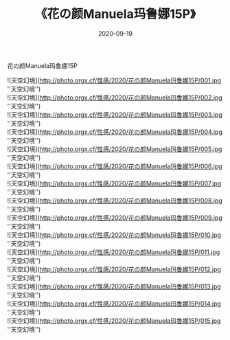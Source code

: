 ﻿---
layout: post
title:  《花の颜Manuela玛鲁娜15P》
date:   2020-09-19
image: http://photo.orgx.cf/性感/2020/花の颜Manuela玛鲁娜15P/000.jpg
categories: [美女, 性感, 泳衣]
---

花の颜Manuela玛鲁娜15P



![天空幻境](http://photo.orgx.cf/性感/2020/花の颜Manuela玛鲁娜15P/001.jpg ''天空幻境'') <br>
![天空幻境](http://photo.orgx.cf/性感/2020/花の颜Manuela玛鲁娜15P/002.jpg ''天空幻境'') <br>
![天空幻境](http://photo.orgx.cf/性感/2020/花の颜Manuela玛鲁娜15P/003.jpg ''天空幻境'') <br>
![天空幻境](http://photo.orgx.cf/性感/2020/花の颜Manuela玛鲁娜15P/004.jpg ''天空幻境'') <br>
![天空幻境](http://photo.orgx.cf/性感/2020/花の颜Manuela玛鲁娜15P/005.jpg ''天空幻境'') <br>
![天空幻境](http://photo.orgx.cf/性感/2020/花の颜Manuela玛鲁娜15P/006.jpg ''天空幻境'') <br>
![天空幻境](http://photo.orgx.cf/性感/2020/花の颜Manuela玛鲁娜15P/007.jpg ''天空幻境'') <br>
![天空幻境](http://photo.orgx.cf/性感/2020/花の颜Manuela玛鲁娜15P/008.jpg ''天空幻境'') <br>
![天空幻境](http://photo.orgx.cf/性感/2020/花の颜Manuela玛鲁娜15P/009.jpg ''天空幻境'') <br>
![天空幻境](http://photo.orgx.cf/性感/2020/花の颜Manuela玛鲁娜15P/010.jpg ''天空幻境'') <br>
![天空幻境](http://photo.orgx.cf/性感/2020/花の颜Manuela玛鲁娜15P/011.jpg ''天空幻境'') <br>
![天空幻境](http://photo.orgx.cf/性感/2020/花の颜Manuela玛鲁娜15P/012.jpg ''天空幻境'') <br>
![天空幻境](http://photo.orgx.cf/性感/2020/花の颜Manuela玛鲁娜15P/013.jpg ''天空幻境'') <br>
![天空幻境](http://photo.orgx.cf/性感/2020/花の颜Manuela玛鲁娜15P/014.jpg ''天空幻境'') <br>
![天空幻境](http://photo.orgx.cf/性感/2020/花の颜Manuela玛鲁娜15P/015.jpg ''天空幻境'') <br>